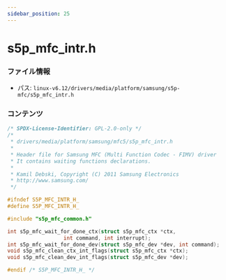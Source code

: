 ```yaml
---
sidebar_position: 25
---
```

# s5p_mfc_intr.h

### ファイル情報

- パス: `linux-v6.12/drivers/media/platform/samsung/s5p-mfc/s5p_mfc_intr.h`

### コンテンツ

```h
/* SPDX-License-Identifier: GPL-2.0-only */
/*
 * drivers/media/platform/samsung/mfc5/s5p_mfc_intr.h
 *
 * Header file for Samsung MFC (Multi Function Codec - FIMV) driver
 * It contains waiting functions declarations.
 *
 * Kamil Debski, Copyright (C) 2011 Samsung Electronics
 * http://www.samsung.com/
 */

#ifndef S5P_MFC_INTR_H_
#define S5P_MFC_INTR_H_

#include "s5p_mfc_common.h"

int s5p_mfc_wait_for_done_ctx(struct s5p_mfc_ctx *ctx,
			      int command, int interrupt);
int s5p_mfc_wait_for_done_dev(struct s5p_mfc_dev *dev, int command);
void s5p_mfc_clean_ctx_int_flags(struct s5p_mfc_ctx *ctx);
void s5p_mfc_clean_dev_int_flags(struct s5p_mfc_dev *dev);

#endif /* S5P_MFC_INTR_H_ */

```
